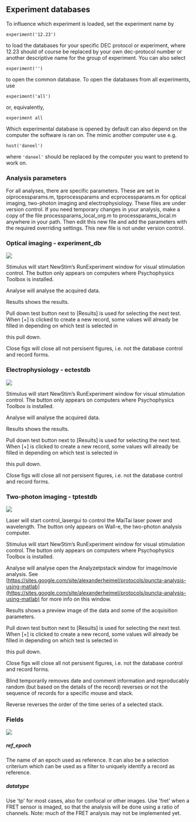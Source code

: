 ## Experiment databases

To influence which experiment is loaded, set the experiment name by

    experiment('12.23')

to load the databases for your specific DEC protocol or experiment, where 12.23 should of course be replaced by your own dec-protocol number or another descriptive name for the group of experiment. You can also select

    experiment('')

to open the common database. To open the databases from all experiments, use

    experiment('all')

or, equivalently,

    experiment all 

  

Which experimental database is opened by default can also depend on the computer the software is ran on. The mimic another computer use e.g.

    host('daneel')

where `'daneel'` should be replaced by the computer you want to pretend to work on.

  

### Analysis parameters

For all analyses, there are specific parameters. These are set in oiprocessparams.m, tpprocessparams and ecprocessparams.m for optical imaging, two-photon imaging and electrophysiology. These files are under version control. If you need temporary changes in your analysis, make a copy of the file processparams_local_org.m to processparams_local.m anywhere in your path. Then edit this new file and add the parameters with the required overriding settings. This new file is not under version control.

### Optical imaging - experiment_db

![](https://github.com/heimel/InVivoTools/blob/master/Manual/invivotools_figures/oi_database.png)

Stimulus will start NewStim’s RunExperiment window for visual stimulation control. The button only appears on computers where Psychophysics Toolbox is installed.

Analyse will analyse the acquired data.

Results shows the results. 

Pull down test button next to [Results] is used for selecting the next test. When [+] is clicked to create a new record, some values will already be filled in depending on which test is selected in 

this pull down.

Close figs will close all not persisent figures, i.e. not the database control and record forms.

### Electrophysiology - ectestdb

![](https://github.com/heimel/InVivoTools/blob/master/Manual/invivotools_figures/ec_database.png)

Stimulus will start NewStim’s RunExperiment window for visual stimulation control. The button only appears on computers where Psychophysics Toolbox is installed.

Analyse will analyse the acquired data.

Results shows the results. 

Pull down test button next to [Results] is used for selecting the next test. When [+] is clicked to create a new record, some values will already be filled in depending on which test is selected in 

this pull down.

Close figs will close all not persisent figures, i.e. not the database control and record forms.

### Two-photon imaging - tptestdb

![](https://github.com/heimel/InVivoTools/blob/master/Manual/invivotools_figures/tp_database.png)

Laser will start control_lasergui to control the MaiTai laser power and wavelength. The button only appears on Wall-e, the two-photon analysis computer.

Stimulus will start NewStim’s RunExperiment window for visual stimulation control. The button only appears on computers where Psychophysics Toolbox is installed.

Analyse will analyse open the Analyzetpstack window for image/movie analysis. See [https://sites.google.com/site/alexanderheimel/protocols/puncta-analysis-using-matlab](https://sites.google.com/site/alexanderheimel/protocols/puncta-analysis-using-matlab) for more info on this window.

Results shows a preview image of the data and some of the acquisition parameters. 

Pull down test button next to [Results] is used for selecting the next test. When [+] is clicked to create a new record, some values will already be filled in depending on which test is selected in 

this pull down.

Close figs will close all not persisent figures, i.e. not the database control and record forms.

Blind temporarily removes date and comment information and reproducably random (but based on the details of the record) reverses or not the sequence of records for a specific mouse and stack.

Reverse reverses the order of the time series of a selected stack.

  

### Fields

![](https://github.com/heimel/InVivoTools/blob/master/Manual/invivotools_figures/tp_record.png)

##### ref_epoch

The name of an epoch used as reference. It can also be a selection criterium which can be used as a filter to uniquely identify a record as reference.

##### datatype

Use 'tp' for most cases, also for confocal or other images. Use 'fret' when a FRET sensor is imaged, so that the analysis will be done using a ratio of channels. Note: much of the FRET analysis may not be implemented yet.